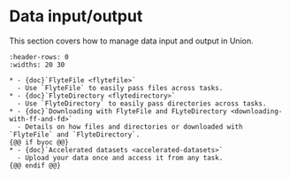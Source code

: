 # Data input/output

This section covers how to manage data input and output in Union.

```{list-table}
:header-rows: 0
:widths: 20 30

* - {doc}`FlyteFile <flytefile>`
  - Use `FlyteFile` to easily pass files across tasks.
* - {doc}`FlyteDirectory <flytedirectory>`
  - Use `FlyteDirectory` to easily pass directories across tasks.
* - {doc}`Downloading with FlyteFile and FLyteDirectory <downloading-with-ff-and-fd>`
  - Details on how files and directories or downloaded with `FlyteFile` and `FlyteDirectory`.
{@@ if byoc @@}
* - {doc}`Accelerated datasets <accelerated-datasets>`
  - Upload your data once and access it from any task.
{@@ endif @@}
```
